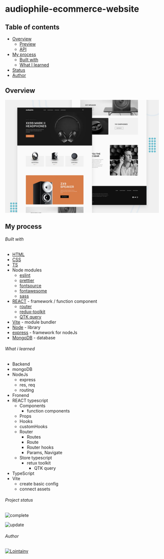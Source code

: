 # audiophile-ecommerce-website

## Table of contents

- [Overview](#overview)
  - [Preview](https://audiophile-ecommerce-react-lointainy.netlify.app/)
  - [API](https://audiophile-ecommerce-api.onrender.com/)
- [My process](#my-process)
  - [Built with](#built-with)
  - [What I learned](#what-i-learned)
- [Status](#project-status)
- [Author](#author)

## Overview

![screenshot](./design/preview.jpg)

## My process

###### Built with

- [HTML](https://developer.mozilla.org/en-US/docs/Web/HTML)
- [CSS](https://developer.mozilla.org/en-US/docs/Web/CSS)
- [TS](https://www.typescriptlang.org/)
- Node modules
  - [eslint](https://eslint.org/)
  - [prettier](https://prettier.io/)
  - [fontsource](https://fontsource.org/docs/getting-started)
  - [fontawesome](https://fontawesome.com/)
  - [sass](https://sass-lang.com/)
- [REACT](https://reactjs.org/) - framework / function component
  - [router](https://reactrouter.com/en/main)
  - [redux-toolkit](https://redux-toolkit.js.org/)
  - [QTK query](https://redux-toolkit.js.org/rtk-query/overview)
- [Vite](https://vitejs.dev/) - module bundler
- [Node](https://nodejs.org/en/docs/) - library
- [express](https://expressjs.com/) - framework for nodeJs
- [MongoDB](https://www.mongodb.com/docs/manual/) - database

###### What i learned

- Backend
- mongoDB
- NodeJs
  - express
  - res, req
  - routing
- Fronend
- REACT typescript
  - Components
    - function components
  - Props
  - Hooks
  - customHooks
  - Router
    - Routes
    - Route
    - Router hooks
    - Params, Navigate
  - Store typescript
    - retux toolkit
      - QTK query
- TypeScript
- Vite
  - create basic config
  - connect assets

###### Project status

![complete](https://img.shields.io/badge/project_created:-13.12.2022-333?style=for-the-badge&labelColor=e7901f)

![update](https://img.shields.io/badge/last_update:-24.02.2023-333?style=for-the-badge&labelColor=1fe783)

###### Author

[![Lointainy](https://img.shields.io/badge/-lointainy-333?style=for-the-badge&logo=github&&logoColor=FFF)](https://github.com/Lointainy)

